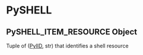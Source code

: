 # PySHELL

## PySHELL\_ITEM\_RESOURCE Object



Tuple of \([PyIID](#pyiid), str\) that identifies a shell resource